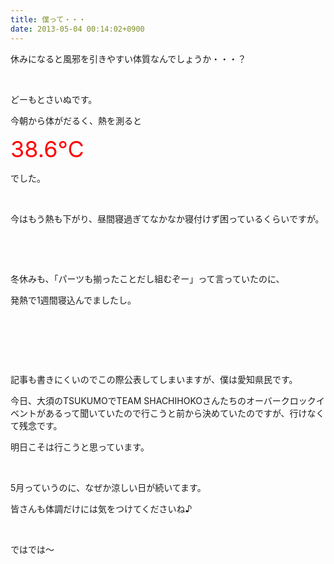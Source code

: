 ```yaml
---
title: 僕って・・・
date: 2013-05-04 00:14:02+0900
---
```

<p>休みになると風邪を引きやすい体質なんでしょうか・・・？</p>
<p>&nbsp;</p>
<p>どーもとさいぬです。</p>
<p>今朝から体がだるく、熱を測ると</p>
<p><span style="color:red;"><span style="font-size:36px;">38.6℃</span></span></p>
<p>でした。</p>
<p>&nbsp;</p>
<p>今はもう熱も下がり、昼間寝過ぎてなかなか寝付けず困っているくらいですが。</p>
<p>&nbsp;</p>
<p>&nbsp;</p>
<p>冬休みも、「パーツも揃ったことだし組むぞー」って言っていたのに、</p>
<p>発熱で1週間寝込んでましたし。</p>
<p>&nbsp;</p>
<p>&nbsp;</p>
<p>&nbsp;</p>
<p>記事も書きにくいのでこの際公表してしまいますが、僕は愛知県民です。</p>
<p>今日、大須のTSUKUMOでTEAM SHACHIHOKOさんたちのオーバークロックイベントがあるって聞いていたので行こうと前から決めていたのですが、行けなくて残念です。</p>
<p>明日こそは行こうと思っています。</p>
<p>&nbsp;</p>
<p>5月っていうのに、なぜか涼しい日が続いてます。</p>
<p>皆さんも体調だけには気をつけてくださいね♪</p>
<p>&nbsp;</p>
<p>ではでは～</p>
